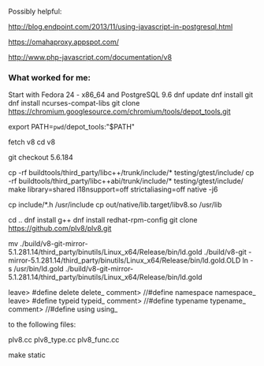Possibly helpful:

http://blog.endpoint.com/2013/11/using-javascript-in-postgresql.html

https://omahaproxy.appspot.com/

http://www.php-javascript.com/documentation/v8

### What worked for me:
Start with Fedora 24 - x86_64 and PostgreSQL 9.6
dnf update
dnf install git
dnf install ncurses-compat-libs
git clone https://chromium.googlesource.com/chromium/tools/depot_tools.git 

export PATH=`pwd`/depot_tools:"$PATH"

fetch v8
cd v8

git checkout 5.6.184

cp -rf buildtools/third_party/libc++/trunk/include/* testing/gtest/include/
cp -rf buildtools/third_party/libc++abi/trunk/include/* testing/gtest/include/
make library=shared i18nsupport=off strictaliasing=off native -j6

cp include/*.h /usr/include
cp out/native/lib.target/libv8.so /usr/lib

cd ..
dnf install g++
dnf install redhat-rpm-config
git clone https://github.com/plv8/plv8.git

mv ./build/v8-git-mirror-5.1.281.14/third_party/binutils/Linux_x64/Release/bin/ld.gold ./build/v8-git -mirror-5.1.281.14/third_party/binutils/Linux_x64/Release/bin/ld.gold.OLD
ln -s /usr/bin/ld.gold ./build/v8-git-mirror-5.1.281.14/third_party/binutils/Linux_x64/Release/bin/ld.gold

leave>   #define delete    delete_
comment> //#define namespace namespace_
leave>   #define typeid    typeid_
comment> //#define typename  typename_
comment> //#define using   using_

to the following files:

plv8.cc
plv8_type.cc
plv8_func.cc

make static

